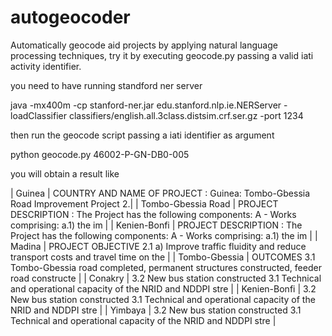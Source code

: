 # autogeocoder
Automatically  geocode aid projects by applying natural language processing techniques, try it by executing geocode.py passing a valid iati activity identifier.


you need to have running standford ner server

java -mx400m -cp stanford-ner.jar edu.stanford.nlp.ie.NERServer -loadClassifier classifiers/english.all.3class.distsim.crf.ser.gz -port 1234

then run the geocode script passing a iati identifier as argument



python geocode.py  46002-P-GN-DB0-005


you will obtain a result like


| Guinea                        | COUNTRY AND NAME OF PROJECT : Guinea: Tombo-Gbessia Road Improvement       Project  2.|
| Tombo-Gbessia Road            | PROJECT DESCRIPTION  : The Project has the following components:  A - Works comprising:  a.1) the im |
| Kenien-Bonfi                  | PROJECT DESCRIPTION  : The Project has the following components:  A - Works comprising:  a.1) the im |
| Madina                        | PROJECT OBJECTIVE  2.1 a) Improve traffic fluidity and reduce transport costs and travel time on the |
| Tombo-Gbessia                 | OUTCOMES  3.1 Tombo-Gbessia road completed, permanent structures constructed, feeder road constructe |
| Conakry                       | 3.2 New bus station constructed    3.1 Technical and operational capacity of the NRID and NDDPI stre |
| Kenien-Bonfi                  | 3.2 New bus station constructed    3.1 Technical and operational capacity of the NRID and NDDPI stre |
| Yimbaya                       | 3.2 New bus station constructed    3.1 Technical and operational capacity of the NRID and NDDPI stre |
